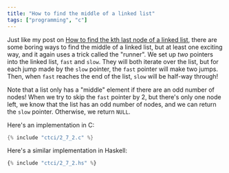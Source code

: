 ```yaml
---
title: "How to find the middle of a linked list"
tags: ["programming", "c"]
---
```


Just like my post on 
[How to find the kth last node of a linked list](/2020/01/11/how-to-find-kth-last-node-of-a-linked-list/),
there are some boring ways to find the middle of a linked list,
but at least one exciting way,
and it again uses a trick called the "runner".
We set up _two_ pointers into the linked list,
`fast` and `slow`.
They will both iterate over the list,
but for each jump made by the `slow` pointer,
the `fast` pointer will make two jumps.
Then, when `fast` reaches the end of the list,
`slow` will be half-way through!

Note that a list only has a "middle" element
if there are an odd number of nodes!
When we try to skip the `fast` pointer by 2,
but there's only one node left,
we know that the list has an odd number of nodes,
and we can return the `slow` pointer.
Otherwise,
we return `NULL`.

Here's an implementation in C:

```c
{% include "ctci/2_7_2.c" %}
```

Here's a similar implementation in Haskell:

```haskell
{% include "ctci/2_7_2.hs" %}
```